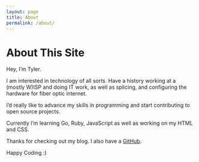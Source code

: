 ```yaml
---
layout: page 
title: About
permalink: /about/
---
```


<h1 class="pb-3">About This Site</h1>

<p> Hey, I’m Tyler. </p>
<p> I am interested in technology of all sorts. Have a history working at a (mostly W)ISP and doing IT work, as well as splicing, and configuring the hardware for fiber optic internet.  </p>
<p> I’d really like to advance my skills in programming and start contributing to open source projects.  </p>
<p> Currently I’m learning Go, Ruby, JavaScript as well as working on my HTML and CSS.  </p>
<p> Thanks for checking out my blog. I also have a <a href="https://github.com/unclassedpenguin" target="_blank">GitHub</a>. </p>
<p> Happy Coding :)  </p>

